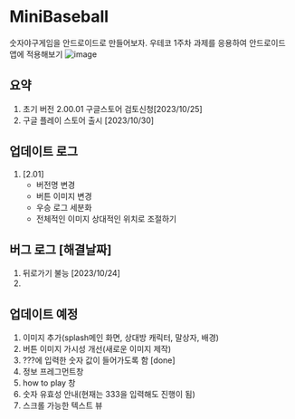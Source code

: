 # MiniBaseball
숫자야구게임을 안드로이드로 만들어보자. 우테코 1주차 과제를 응용하여 안드로이드 앱에 적용해보기
![image](https://github.com/Oh-JunTaek/MiniBaseball/assets/143782929/783b3131-77a2-413f-8582-e2bea50c6ee0)


## 요약
1. 초기 버전 2.00.01 구글스토어 검토신청[2023/10/25] 
2. 구글 플레이 스토어 출시 [2023/10/30]

## 업데이트 로그
1. [2.01]
   - 버전명 변경
   - 버튼 이미지 변경
   - 우승 로그 세분화
   - 전체적인 이미지 상대적인 위치로 조절하기

## 버그 로그 [해결날짜]
1. 뒤로가기 불능 [2023/10/24]
2. 



## 업데이트 예정
1. 이미지 추가(splash메인 화면, 상대방 캐릭터, 말상자, 배경)
2. 버튼 이미지 가시성 개선(새로운 이미지 제작)
3. ???에 입력한 숫자 값이 들어가도록 함 [done]
4. 정보 프레그먼트창
5. how to play 창
6. 숫자 유효성 안내(현재는 333을 입력해도 진행이 됨)
7. 스크롤 가능한 텍스트 뷰
